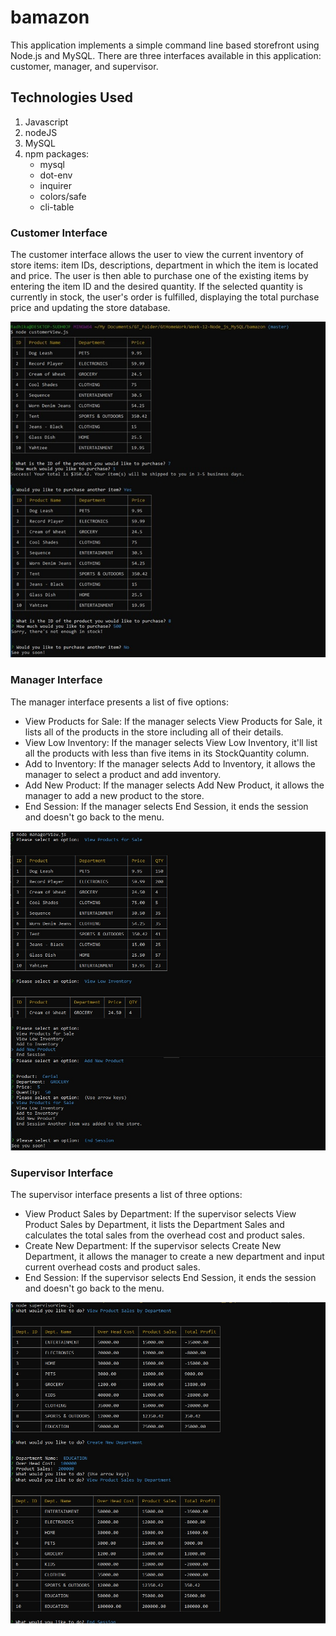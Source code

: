 # bamazon 

This application implements a simple command line based storefront using Node.js and MySQL. There are three interfaces available in this application:  customer, manager, and supervisor.

## Technologies Used
1.	Javascript
2.	nodeJS
3.	MySQL
4. 	npm packages:
    -	mysql
    -	dot-env
    -	inquirer
    -	colors/safe
    -	cli-table

### Customer Interface
The customer interface allows the user to view the current inventory of store items: item IDs, descriptions, department in which the item is located and price. The user is then able to purchase one of the existing items by entering the item ID and the desired quantity. If the selected quantity is currently in stock, the user's order is fulfilled, displaying the total purchase price and updating the store database. 

![Image of Customer Interface](https://github.com/radhikabgupta/bamazon/blob/master/assets/Images/customerView.jpg)

### Manager Interface
The manager interface presents a list of five options: 
-	View Products for Sale: If the manager selects View Products for Sale, it lists all of the products in the store including all of their details.
-	View Low Inventory: 	If the manager selects View Low Inventory, it'll list all the products with less than five items in its StockQuantity column.
-	Add to Inventory: If the manager selects Add to Inventory, it allows the manager to select a product and add inventory.
-	Add New Product: If the manager selects Add New Product, it allows the manager to add a new product to the store.
-	End Session: If the manager selects End Session, it ends the session and doesn't go back to the menu.

![Image of Manager Interface](https://github.com/radhikabgupta/bamazon/blob/master/assets/Images/managerView.jpg)

### Supervisor Interface
The supervisor interface presents a list of three options: 
-	View Product Sales by Department: If the supervisor selects View Product Sales by Department, it lists the Department Sales and calculates the total sales from the overhead cost and product sales.
-	Create New Department: If the supervisor selects Create New Department, it allows the manager to create a new department and input current overhead costs and product sales. 
-	End Session: If the supervisor selects End Session, it ends the session and doesn't go back to the menu.

![Image of Supervisor Interface](https://github.com/radhikabgupta/bamazon/blob/master/assets/Images/supervisorView.jpg)








